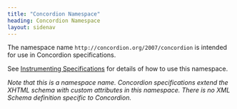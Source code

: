 ```yaml
---
title: "Concordion Namespace"
heading: Concordion Namespace
layout: sidenav
---
```

The namespace name `http://concordion.org/2007/concordion` is intended for use in Concordion specifications.

See [Instrumenting Specifications](https://concordion.org/instrumenting/java/html/#overview) for details of how to use this namespace.

<i>Note that this is a namespace name. Concordion specifications extend the XHTML schema with custom attributes in this namespace. There is no XML Schema definition specific to Concordion. </i>